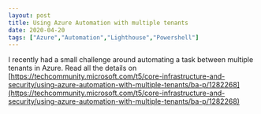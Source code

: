 ```yaml
---
layout: post
title: Using Azure Automation with multiple tenants
date: 2020-04-20
tags: ["Azure","Automation","Lighthouse","Powershell"]
---
```

I recently had a small challenge around automating a task between multiple tenants in Azure. Read all the details on [https://techcommunity.microsoft.com/t5/core-infrastructure-and-security/using-azure-automation-with-multiple-tenants/ba-p/1282268](https://techcommunity.microsoft.com/t5/core-infrastructure-and-security/using-azure-automation-with-multiple-tenants/ba-p/1282268)